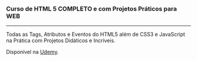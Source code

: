 ### Curso de HTML 5 COMPLETO e com Projetos Práticos para WEB
___

Todas as Tags, Atributos e Eventos do HTML5 além de CSS3 e JavaScript na Prática com Projetos Didáticos e Incríveis.

Disponível na [Udemy](https://www.udemy.com/course/web-html5-css3-javascript/).